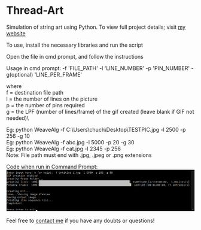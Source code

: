 # Thread-Art
Simulation of string art using Python. To view full project details; visit [my website](https://itskevcc.space/2020/10/15/weaving-art/)

To use, install the necessary libraries and run the script

Open the file in cmd prompt, and follow the instructions

Usage in cmd prompt: -f 'FILE_PATH' -l 'LINE_NUMBER' -p 'PIN_NUMBER' -g(optional) 'LINE_PER_FRAME'

where \
      f = destination file path\
      l = the number of lines on the picture\
      p = the number of pins required\
      g = the LPF (number of lines/frame) of the gif created (leave blank if GIF not needed)\

Eg: python WeaveAlg -f C:\\Users\\chuch\\Desktop\\TESTPIC.jpg -l 2500 -p 256 -g 10\
Eg: python WeaveAlg -f abc.jpg -l 5000 -p 20 -g 30\
Eg: python WeaveAlg -f cat.jpg -l 2345 -p 256\
Note: File path must end with .jpg, .jpeg or .png extensions

Code when run in Command Prompt:
![Screenshot](CMD.png)

Feel free to <a href="mailto:contact@itskevcc.space">contact me</a> if you have any doubts or questions!
